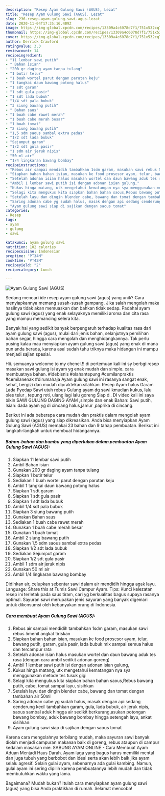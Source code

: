 ```yaml
---
description: "Resep Ayam Gulung Sawi (AGUS), Lezat"
title: "Resep Ayam Gulung Sawi (AGUS), Lezat"
slug: 236-resep-ayam-gulung-sawi-agus-lezat
date: 2020-11-04T17:35:16.409Z
image: https://img-global.cpcdn.com/recipes/13309a4c6078d7f1/751x532cq70/ayam-gulung-sawi-agus-foto-resep-utama.jpg
thumbnail: https://img-global.cpcdn.com/recipes/13309a4c6078d7f1/751x532cq70/ayam-gulung-sawi-agus-foto-resep-utama.jpg
cover: https://img-global.cpcdn.com/recipes/13309a4c6078d7f1/751x532cq70/ayam-gulung-sawi-agus-foto-resep-utama.jpg
author: Derrick Crawford
ratingvalue: 3.3
reviewcount: 14
recipeingredient:
- "11 lembar sawi putih"
- " Bahan isian"
- "200 gr daging ayam tanpa tulang"
- "1 butir telur"
- "1 buah wortel parut dengan parutan keju"
- "1 tangkai daun bawang potong halus"
- "1 sdt garam"
- "1 sdt gula pasir"
- "1 sdt lada bubuk"
- "1/4 sdt pala bubuk"
- "3 siung bawang putih"
- " Bahan saus"
- "1 buah cabe rawet merah"
- "1 buah cabe merah besar"
- "1 buah tomat"
- "2 siung bawang putih"
- "1,5 sdm saous sambal extra pedas"
- "1/2 sdt lada bubuk"
- "Sejumput garam"
- "1/2 sdt gula pasir"
- "1 sdm air jeruk nipis"
- "50 ml air"
- "1/4 lingkaran bawang bombay"
recipeinstructions:
- "Rebus air sampai mendidih tambahkan 1sdm garam, masukan sawi rebus 5menit angkat tiriskan"
- "Siapkan bahan bahan isian, masukan ke food prosesor ayam, telur, bawang putih, garam, gula pasir, lada bubuk mix sampai semua halus dan tercampur rata"
- "Setelah adonan isian halus masukan wortel dan daun bawang aduk tes rasa (dengan cara ambil sedikit adonan goreng)"
- "Ambil 1 lembar sawi putih isi dengan adonan isian gulung,"
- "Kukus hinga matang, utk mengetahui kematangan nya sya menggunakan metode tes tusuk gigi"
- "Selagi kita mengukus kita siapkan bahan bahan saous,Rebus bawang putih, cabe, tomat sampai layu, sisihkan"
- "Setelah layu dan dingin blender cabe, bawang dan tomat dengan tambahan air 50ml"
- "Saring adonan cabe yg sudah halus, masak dengan api sedang cenderung kecil tambahkan garam, gula, lada bubuk, air jeruk nipis, saous sambal aduk hingga air sedikit berkurang,asukan potongan bawang bombay, aduk bawang bombay hingga setengah layu, ankat sisihkan"
- "Ayam gulung sawi siap di sajikan dengan saous tomat"
categories:
- Resep
tags:
- ayam
- gulung
- sawi

katakunci: ayam gulung sawi 
nutrition: 102 calories
recipecuisine: Indonesian
preptime: "PT34M"
cooktime: "PT42M"
recipeyield: "2"
recipecategory: Lunch

---
```



![Ayam Gulung Sawi (AGUS)](https://img-global.cpcdn.com/recipes/13309a4c6078d7f1/751x532cq70/ayam-gulung-sawi-agus-foto-resep-utama.jpg)

Sedang mencari ide resep ayam gulung sawi (agus) yang unik? Cara menyiapkannya memang susah-susah gampang. Jika salah mengolah maka hasilnya tidak akan memuaskan dan bahkan tidak sedap. Padahal ayam gulung sawi (agus) yang enak selayaknya memiliki aroma dan cita rasa yang mampu memancing selera kita.

Banyak hal yang sedikit banyak berpengaruh terhadap kualitas rasa dari ayam gulung sawi (agus), mulai dari jenis bahan, selanjutnya pemilihan bahan segar, hingga cara mengolah dan menghidangkannya. Tak perlu pusing kalau mau menyiapkan ayam gulung sawi (agus) yang enak di mana pun anda berada, karena asal sudah tahu triknya maka hidangan ini mampu menjadi sajian spesial.

Hii. semuanya welcome to my chenel.!! di pertemuan kali ini sy berbgi resep masakan sawi gulung isi ayam yg enak mudah dan simple. cara membuatnya bahan. #idebisnis #olahantepung #cemilanpraktis #cemilanenak #dirumahaja Ayam gulung sawi ini rasanya sangat enak, sehat, bergizi dan mudah dipraktekan.silahkan. Resep Ayam halus Garam Lada Pyedap Sawi utuh rebus Gulung ayam dg sawi kmudian kukus, lalu oles telur , tepung roti, ulang lagi lalu goreng Siap di. DI video kali ini saya bikin SAWI GULUNG DAGING AYAM ,simple dan enak Bahan: Sawi putih, Isian: dada ayam yg di cincang halus,jamur ,paprika di cincang.


Berikut ini ada beberapa cara mudah dan praktis dalam mengolah ayam gulung sawi (agus) yang siap dikreasikan. Anda bisa menyiapkan Ayam Gulung Sawi (AGUS) memakai 23 bahan dan 9 tahap pembuatan. Berikut ini langkah-langkah untuk membuat hidangannya.

<!--inarticleads1-->

##### Bahan-bahan dan bumbu yang diperlukan dalam pembuatan Ayam Gulung Sawi (AGUS):

1. Siapkan 11 lembar sawi putih
1. Ambil  Bahan isian
1. Gunakan 200 gr daging ayam tanpa tulang
1. Siapkan 1 butir telur
1. Sediakan 1 buah wortel parut dengan parutan keju
1. Ambil 1 tangkai daun bawang potong halus
1. Siapkan 1 sdt garam
1. Siapkan 1 sdt gula pasir
1. Siapkan 1 sdt lada bubuk
1. Ambil 1/4 sdt pala bubuk
1. Siapkan 3 siung bawang putih
1. Gunakan  Bahan saus
1. Sediakan 1 buah cabe rawet merah
1. Gunakan 1 buah cabe merah besar
1. Gunakan 1 buah tomat
1. Ambil 2 siung bawang putih
1. Gunakan 1,5 sdm saous sambal extra pedas
1. Siapkan 1/2 sdt lada bubuk
1. Sediakan Sejumput garam
1. Siapkan 1/2 sdt gula pasir
1. Ambil 1 sdm air jeruk nipis
1. Gunakan 50 ml air
1. Ambil 1/4 lingkaran bawang bombay


Didihkan air, celupkan sebentar sawi dalam air mendidih hingga agak layu. Language: Share this at Tumis Sawi Campur Ayam. Tips: Kunci kelezatan resep ini terletak pada saus tiram, cari yg berkualitas bagus supaya rasanya optimal. Sayuran sawi merupakan jenis sayuran yang banyak digemari untuk dikonsumsi oleh kebanyakan orang di Indonesia. 

<!--inarticleads2-->

##### Cara membuat Ayam Gulung Sawi (AGUS):

1. Rebus air sampai mendidih tambahkan 1sdm garam, masukan sawi rebus 5menit angkat tiriskan
1. Siapkan bahan bahan isian, masukan ke food prosesor ayam, telur, bawang putih, garam, gula pasir, lada bubuk mix sampai semua halus dan tercampur rata
1. Setelah adonan isian halus masukan wortel dan daun bawang aduk tes rasa (dengan cara ambil sedikit adonan goreng)
1. Ambil 1 lembar sawi putih isi dengan adonan isian gulung,
1. Kukus hinga matang, utk mengetahui kematangan nya sya menggunakan metode tes tusuk gigi
1. Selagi kita mengukus kita siapkan bahan bahan saous,Rebus bawang putih, cabe, tomat sampai layu, sisihkan
1. Setelah layu dan dingin blender cabe, bawang dan tomat dengan tambahan air 50ml
1. Saring adonan cabe yg sudah halus, masak dengan api sedang cenderung kecil tambahkan garam, gula, lada bubuk, air jeruk nipis, saous sambal aduk hingga air sedikit berkurang,asukan potongan bawang bombay, aduk bawang bombay hingga setengah layu, ankat sisihkan
1. Ayam gulung sawi siap di sajikan dengan saous tomat


Karena cara mengolahnya terbilang mudah, maka sayuran sawi banyak diolah menjadi campuran makanan baik di goreng, rebus ataupun di campur kedalam masakan mie. SABUNG AYAM ONLINE - Cara Membuat Ayam Aduan Menjadi Haus Darah. Ayam laga yang bagus harus memiliki mental dan juga tubuh yang berbobot dan ideal serta akan lebih baik jika ayam selalu agresif. Selain gulai ayam, sebenarnya ada gulai kambing. Namun, gulai ayam ini sering dipilih karena pembuatannya lebih mudah dan tidak membutuhkan waktu yang lama. 

Bagaimana? Mudah bukan? Itulah cara menyiapkan ayam gulung sawi (agus) yang bisa Anda praktikkan di rumah. Selamat mencoba!
